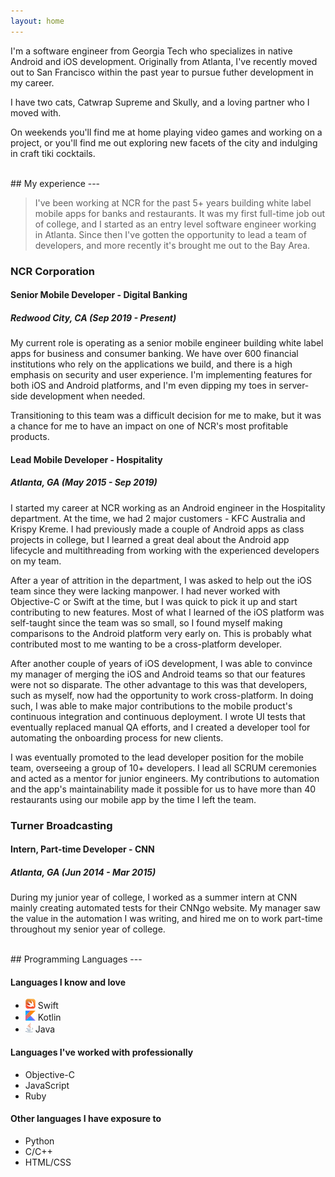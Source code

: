 ```yaml
---
layout: home
---
```


I'm a software engineer from Georgia Tech who specializes in native Android and iOS development. Originally from Atlanta, I've recently moved out to San Francisco within the past year to pursue futher development in my career.

I have two cats, Catwrap Supreme and Skully, and a loving partner who I moved with.

On weekends you'll find me at home playing video games and working on a project, or you'll find me out exploring new facets of the city and indulging in craft tiki cocktails.

<br/>
## My experience
---
<br/>

>I've been working at NCR for the past 5+ years building white label mobile apps for banks and restaurants. It was my first full-time job out of college, and I started as an entry level software engineer working in Atlanta. Since then I've gotten the opportunity to lead a team of developers, and more recently it's brought me out to the Bay Area.

### NCR Corporation
#### __Senior Mobile Developer - Digital Banking__
##### _Redwood City, CA (Sep 2019 - Present)_
My current role is operating as a senior mobile engineer building white label apps for business and consumer banking. We have over 600 financial institutions who rely on the applications we build, and there is a high emphasis on security and user experience. I'm implementing features for both iOS and Android platforms, and I'm even dipping my toes in server-side development when needed.

Transitioning to this team was a difficult decision for me to make, but it was a chance for me to have an impact on one of NCR's most profitable products.

#### __Lead Mobile Developer - Hospitality__
##### _Atlanta, GA (May 2015 - Sep 2019)_
I started my career at NCR working as an Android engineer in the Hospitality department. At the time, we had 2 major customers - KFC Australia and Krispy Kreme. I had previously made a couple of Android apps as class projects in college, but I learned a great deal about the Android app lifecycle and multithreading from working with the experienced developers on my team.

After a year of attrition in the department, I was asked to help out the iOS team since they were lacking manpower. I had never worked with Objective-C or Swift at the time, but I was quick to pick it up and start contributing to new features. Most of what I learned of the iOS platform was self-taught since the team was so small, so I found myself making comparisons to the Android platform very early on. This is probably what contributed most to me wanting to be a cross-platform developer.

After another couple of years of iOS development, I was able to convince my manager of merging the iOS and Android teams so that our features were not so disparate. The other advantage to this was that developers, such as myself, now had the opportunity to work cross-platform. In doing such, I was able to make major contributions to the mobile product's continuous integration and continuous deployment. I wrote UI tests that eventually replaced manual QA efforts, and I created a developer tool for automating the onboarding process for new clients.

I was eventually promoted to the lead developer position for the mobile team, overseeing a group of 10+ developers. I lead all SCRUM ceremonies and acted as a mentor for junior engineers. My contributions to automation and the app's maintainability made it possible for us to have more than 40 restaurants using our mobile app by the time I left the team.

### Turner Broadcasting
#### __Intern, Part-time Developer - CNN__
##### _Atlanta, GA (Jun 2014 - Mar 2015)_
During my junior year of college, I worked as a summer intern at CNN mainly creating automated tests for their CNNgo website. My manager saw the value in the automation I was writing, and hired me on to work part-time throughout my senior year of college. 

<br/>
## Programming Languages
---
<br/>

#### Languages I know and love
* ![](/assets/swift.png) Swift
* ![](/assets/kotlin.png) Kotlin
* ![](/assets/java.png) Java

#### Languages I've worked with professionally
* Objective-C
* JavaScript
* Ruby

#### Other languages I have exposure to
* Python
* C/C++
* HTML/CSS
